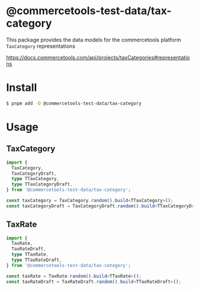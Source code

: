 # @commercetools-test-data/tax-category

This package provides the data models for the commercetools platform `TaxCategory` representations

https://docs.commercetools.com/api/projects/taxCategories#representations

# Install

```bash
$ pnpm add -D @commercetools-test-data/tax-category
```

# Usage

## TaxCategory

```ts
import {
  TaxCategory,
  TaxCategoryDraft,
  type TTaxCategory,
  type TTaxCategoryDraft,
} from '@commercetools-test-data/tax-category';

const taxCategory = TaxCategory.random().build<TTaxCategory>();
const taxCategoryDraft = TaxCategoryDraft.random().build<TTaxCategoryDraft>();
```

## TaxRate

```ts
import {
  TaxRate,
  TaxRateDraft,
  type TTaxRate,
  type TTaxRateDraft,
} from '@commercetools-test-data/tax-category';

const taxRate = TaxRate.random().build<TTaxRate>();
const taxRateDraft = TaxRateDraft.random().build<TTaxRateDraft>();
```
